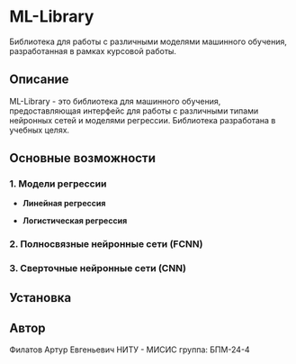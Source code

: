 # ML-Library

Библиотека для работы с различными моделями машинного обучения, разработанная в рамках курсовой работы.

## Описание

ML-Library - это библиотека для машинного обучения, предоставляющая интерфейс для работы с различными типами нейронных сетей и моделями регрессии. Библиотека разработана в учебных целях.

## Основные возможности

### 1. Модели регрессии
- **Линейная регрессия**

- **Логистическая регрессия**

### 2. Полносвязные нейронные сети (FCNN)

### 3. Сверточные нейронные сети (CNN)


## Установка

## Автор
Филатов Артур Евгеньевич
НИТУ - МИСИС
группа: БПМ-24-4
